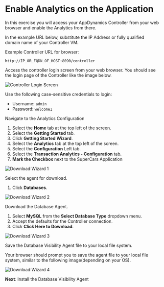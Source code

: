 # Enable Analytics on the Application

In this exercise you will access your AppDynamics Controller from your web browser and enable the Analytics from there.

In the example URL below, substitute the IP Address or fully qualified domain name of your Controller VM.

Example Controller URL for browser:

```
http://IP_OR_FQDN_OF_HOST:8090/controller
```

Access the controller login screen from your web browser. You should see the login page of the Controller like the image below.

![Controller Login Screen](assets/images/03-controller-login.png)

Use the following case-sensitive credentials to login:

- Username: `admin`
- Password: `welcome1`

Navigate to the Analytics Configuration

1. Select the **Home** tab at the top left of the screen.
2. Select the **Getting Started** tab.
3. Click **Getting Started Wizard**.
1.	Select the **Analytics** tab at the top left of the screen.
2.	Select the **Configuration** Left tab.
3.	Select the **Transaction Analytics - Configuration** tab.
4.	**Mark the Checkbox** next to the SuperCars Application


  ![Download Wizard 1](assets/images/03-download-wizard-01.png)

Select the agent for download.
1. Click **Databases**.

  ![Download Wizard 2](assets/images/03-download-wizard-02.png)

Download the Database Agent.

1. Select **MySQL** from the **Select Database Type** dropdown menu.
2. Accept the defaults for the Controller connection.
3. Click **Click Here to Download**.

  ![Download Wizard 3](assets/images/03-download-wizard-03.png)

Save the Database Visibility Agent file to your local file system.

Your browser should prompt you to save the agent file to your local file system, similar to the following image(depending on your OS).

![Download Wizard 4](assets/images/03-download-wizard-04.png)

**Next**: Install the Database Visibility Agent
